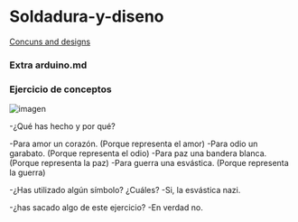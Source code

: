 # Soldadura-y-diseno

[Concuns and designs](https://github.com/Jsamapro/Soldadura-y-diseno/blob/main/inkscape.md#dise%C3%B1o-con-inkscape)

### Extra arduino.md

### Ejercicio de conceptos  

![imagen](https://user-images.githubusercontent.com/78345756/112288153-576d7280-8c8d-11eb-9f47-9bc1d6f658ed.png)

-¿Qué has hecho y por qué?

-Para amor un corazón. (Porque representa el amor)
-Para odio un garabato. (Porque representa el odio)
-Para paz una bandera blanca. (Porque representa la paz)
-Para guerra una esvástica. (Porque representa la guerra)

-¿Has utilizado algún símbolo? ¿Cuáles?
-Si, la esvástica nazi.

-¿has sacado algo de este ejercicio? 
-En verdad no.
